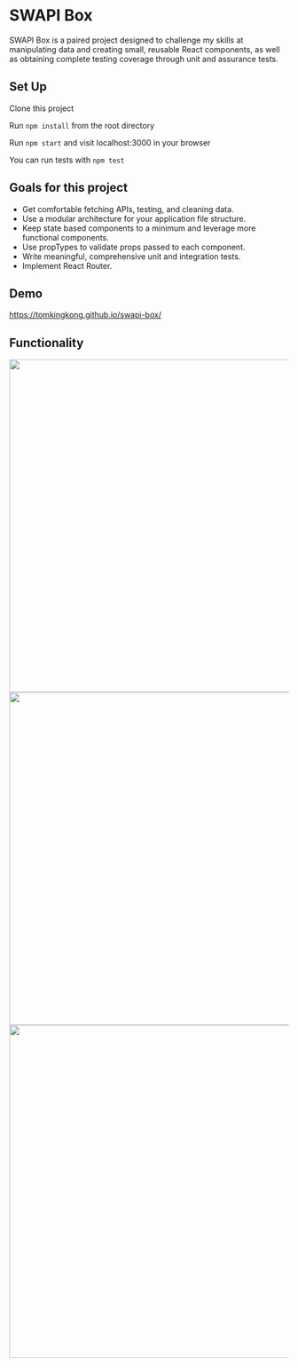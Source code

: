 
# SWAPI Box

SWAPI Box is a paired project designed to challenge my skills at manipulating data and creating small, reusable React components, as well as obtaining complete testing coverage through unit and assurance tests.  

## Set Up

Clone this project

Run `npm install` from the root directory

Run `npm start` and visit localhost:3000 in your browser

You can run tests with `npm test`


## Goals for this project

* Get comfortable fetching APIs, testing, and cleaning data.
* Use a modular architecture for your application file structure.
* Keep state based components to a minimum and leverage more functional components.
* Use propTypes to validate props passed to each component.
* Write meaningful, comprehensive unit and integration tests.
* Implement React Router.


## Demo 
https://tomkingkong.github.io/swapi-box/

## Functionality
<img src="https://raw.githubusercontent.com/tomkingkong/swapi-box/master/public/Swapi-box_1.gif" width="600px" />

<img src="https://raw.githubusercontent.com/tomkingkong/swapi-box/master/public/Swapi-box-2.gif" width="600px" />

<img src="https://raw.githubusercontent.com/tomkingkong/swapi-box/master/public/Swapi-box-3.gif" width="600px" />
